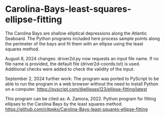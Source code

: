 # Carolina-Bays-least-squares-ellipse-fitting
The Carolina Bays are shallow elliptical depressions along the Atlantic Seaboard. The Python programs included here process sample points along the perimeter of the bays and fit them with an ellipse using the least squares method.

August 8, 2024 changes:
driver2d.py now requests an input file name. If no file name is provided, the default file (driver2d-coords.txt) is used. Additional checks were added to check the validity of the input.

September 2, 2024 further work:
The program was ported to PyScript to be able to run the program in a web browser without the need to install Python on a computer.
https://pyscript.com/@ellipses123/ellipse-fitting/latest  

This program can be cited as:
A. Zamora, 2022. Python program for fitting ellipses to the Carolina Bays by the least squares method.
https://github.com/citpeks/Carolina-Bays-least-squares-ellipse-fitting
